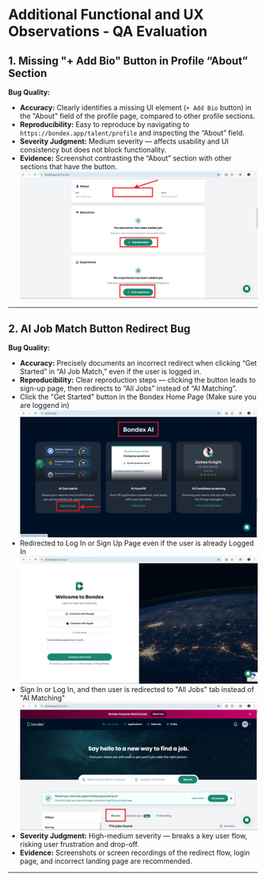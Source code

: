 # Additional Functional and UX Observations - QA Evaluation

## 1. Missing "+ Add Bio" Button in Profile “About” Section

**Bug Quality:**  
- **Accuracy:** Clearly identifies a missing UI element (`+ Add Bio` button) in the "About" field of the profile page, compared to other profile sections.  
- **Reproducibility:** Easy to reproduce by navigating to `https://bondex.app/talent/profile` and inspecting the “About” field.  
- **Severity Judgment:** Medium severity — affects usability and UI consistency but does not block functionality.  
- **Evidence:** Screenshot contrasting the “About” section with other sections that have the button.
![Missing_Add_Bio_Button](images/Missing_Add_Bio_Button.png)

---

## 2. AI Job Match Button Redirect Bug

**Bug Quality:**  
- **Accuracy:** Precisely documents an incorrect redirect when clicking “Get Started” in “AI Job Match,” even if the user is logged in.  
- **Reproducibility:** Clear reproduction steps — clicking the button leads to sign-up page, then redirects to “All Jobs” instead of “AI Matching”.
- Click the "Get Started" button in the Bondex Home Page (Make sure you are loggend in)
![Get_Started_Button](images/Get_Started_Button.png)
- Redirected to Log In or Sign Up Page even if the user is already Logged In
![LogIn_SignUp_Page](images/LogIn_SignUp_Page.png)
- Sign In or Log In, and then user is redirected to "All Jobs" tab instead of "AI Matching"
![All_Jobs_Tab_Page](images/All_Jobs_Tab_Page.png)
- **Severity Judgment:** High-medium severity — breaks a key user flow, risking user frustration and drop-off.  
- **Evidence:** Screenshots or screen recordings of the redirect flow, login page, and incorrect landing page are recommended.

---

